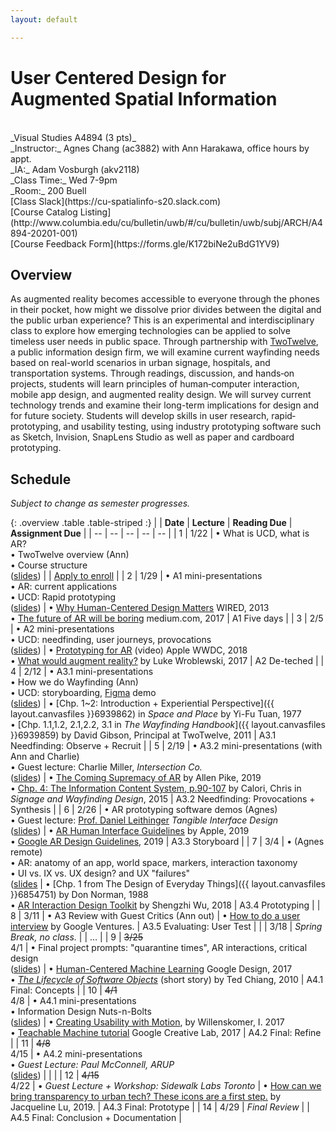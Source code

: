 ```yaml
---
layout: default

---
```


# User Centered Design for Augmented Spatial Information

<br>
_Visual Studies A4894 (3 pts)_ <br>
_Instructor:_ Agnes Chang (ac3882) with Ann Harakawa, office hours by appt. <br>
_IA:_ Adam Vosburgh (akv2118)<br>
_Class Time:_ Wed 7-9pm <br>
_Room:_ 200 Buell <br>
[Class Slack](https://cu-spatialinfo-s20.slack.com) <br>
[Course Catalog Listing](http://www.columbia.edu/cu/bulletin/uwb/#/cu/bulletin/uwb/subj/ARCH/A4894-20201-001) <br>
[Course Feedback Form](https://forms.gle/K172biNe2uBdG1YV9) <br>

## Overview

As augmented reality becomes accessible to everyone through the phones in their pocket, how might we dissolve prior divides between the digital and the public urban experience? This is an experimental and interdisciplinary class to explore how emerging technologies can be applied to solve timeless user needs in public space. Through partnership with [TwoTwelve](http://www.twotwelve.com/), a public information design firm, we will examine current wayfinding needs based on real-world scenarios in urban signage, hospitals, and transportation systems. Through readings, discussion, and hands‐on projects, students will learn principles of human‐computer interaction, mobile app design, and augmented reality design. We will survey current technology trends and examine their long-term implications for design and for future society. Students will develop skills in user research, rapid‐prototyping, and usability testing, using industry prototyping software such as Sketch, Invision, SnapLens Studio as well as paper and cardboard prototyping.


## Schedule
_Subject to change as semester progresses._

{: .overview .table .table-striped :}
|  | **Date** | **Lecture** | **Reading Due** | **Assignment Due** |
| -- | -- | -- | -- | -- |
| 1        | 1/22     | • What is UCD, what is AR?<br>• TwoTwelve overview (Ann)<br>• Course structure<br>([slides](https://docs.google.com/presentation/d/13yrgzOjsCOtmdtj6PEFNqrDayXyoDiWz1_qs4MgI0Iw/edit?usp=sharing)) |                                                                                                                                                                                                                                                                                 | [Apply to enroll](https://forms.gle/dKc8YTB8YCKDW2Ya6) |
| 2        | 1/29   | • A1 mini-presentations<br>• AR: current applications<br>• UCD: Rapid prototyping<br>([slides](https://docs.google.com/presentation/d/1ccvYpHhp8exK7g_gcnSIGDoC7seHlM-0NR6kS5Uez0M/edit?usp=sharing))           | • [Why Human-Centered Design Matters](https://www.wired.com/insights/2013/12/human-centered-design-matters/) WIRED, 2013<br>• [The future of AR will be boring](https://medium.com/@warronbebster/the-future-of-augmented-reality-will-be-boring-fc95be238ef4) medium.com, 2017 | A1 Five days |
| 3        | 2/5      | • A2 mini-presentations<br>• UCD: needfinding, user journeys, provocations<br>([slides](https://docs.google.com/presentation/d/1f2ZJGiyUhmMy9Bh5tzDzzcNx9Wa7O5nMFnHWGsdbLcw/edit?usp=sharing))                             | • [Prototyping for AR](https://developer.apple.com/videos/play/wwdc2018/808/) (video) Apple WWDC, 2018<br>• [What would augment reality?](https://www.lukew.com/ff/entry.asp?1974) by Luke Wroblewski, 2017                                                                        | A2 De-teched                                           |
| 4        | 2/12     | • A3.1 mini-presentations<br>• How we do Wayfinding (Ann)<br>• UCD: storyboarding, [Figma](http://figma.com/) demo<br>([slides](https://docs.google.com/presentation/d/1AScRj9S5KZWTvduvrnVrCkMHpqtOqjdrLAv9sLfjxsc/edit?usp=sharing))                                                   | • [Chp. 1~2: Introduction + Experiential Perspective]({{ layout.canvasfiles }}6939862) in _Space and Place_ by Yi-Fu Tuan, 1977<br>• [Chp. 1.1,1.2, 2.1,2.2, 3.1 in _The Wayfinding Handbook_]({{ layout.canvasfiles }}6939859) by David Gibson, Principal at TwoTwelve, 2011                                                                                                                                                                      | A3.1 Needfinding: Observe + Recruit                  |
| 5        | 2/19     | • A3.2 mini-presentations (with Ann and Charlie)<br>• Guest lecture: Charlie Miller, _Intersection Co._<br>([slides](https://docs.google.com/presentation/d/1ZnR9fJ94D13XDGYW3QtjgwMoRbVqL--OLmh9F45N4GY/edit?usp=sharing)) | • [The Coming Supremacy of AR](https://allenpike.com/2019/the-supremacy-of-ar) by Allen Pike, 2019<br>• [Chp. 4: The Information Content System, p.90-107](https://clio.columbia.edu/catalog/11557934) by Calori, Chris in _Signage and Wayfinding Design_, 2015 | A3.2 Needfinding: Provocations + Synthesis             |
| 6        | 2/26     | • AR prototyping software demos (Agnes)<br>• Guest lecture: [Prof. Daniel Leithinger](https://www.colorado.edu/atlas/daniel-leithinger) _Tangible Interface Design_<br>([slides](https://docs.google.com/presentation/d/1IqQgWurTsw_Blw63Wlxaax58bAYuLkrZppxCNj3XdPw/edit?usp=sharing))                            | • [AR Human Interface Guidelines](https://developer.apple.com/ios/human-interface-guidelines/technologies/augmented-reality/) by Apple, 2019<br>• [Google AR Design Guidelines](https://designguidelines.withgoogle.com/ar-design/augmented-reality-design-guidelines/), 2019                                                                                                                                                                                                                 | A3.3 Storyboard                           |
| 7        | 3/4      | • (Agnes remote)<br>• AR: anatomy of an app, world space, markers, interaction taxonomy<br>• UI vs. IX vs. UX design? and UX "failures"<br>([slides](https://docs.google.com/presentation/d/159qgbBaUgU6UiCEbA5rGhXqaQHOEb1iuz4tRKufAPyw/edit?usp=sharing)        | • [Chp. 1 from The Design of Everyday Things]({{ layout.canvasfiles }}6854751) by Don Norman, 1988<br>• [AR Interaction Design Toolkit](https://blog.prototypr.io/ar-interaction-design-toolkit-f47ca0733e31) by Shengzhi Wu, 2018                                                                                                                                    | A3.4 Prototyping                            |
| 8        | 3/11     | • A3 Review with Guest Critics (Ann out)                                                               | • [How to do a user interview](https://www.youtube.com/watch?v=Qq3OiHQ-HCU) by Google Ventures.                                                                                                                                                                                 | A3.5 Evaluating: User Test                             |
|          | 3/18     | *Spring Break, no class.*                                                                              |                                                                                                                                                                                                                                                                                 | …                                                      |
| 9        | ~~3/25~~<br>4/1     | • Final project prompts: "quarantine times", AR interactions, critical design<br>([slides](https://docs.google.com/presentation/d/1CHVgNC1b2EwlSl-tIb2RMIKOK6WdBZT_a09tWTHoqW8/edit#slide=id.g727ae0e415_1_71))                | • [Human-Centered Machine Learning](https://medium.com/google-design/human-centered-machine-learning-a770d10562cd) Google Design, 2017<br>• [_The Lifecycle of Software Objects_](https://courseworks2.columbia.edu/courses/99938/files?preview=7513849) (short story) by Ted Chiang, 2010                                                                                                                                        | A4.1 Final: Concepts                                  |
| 10       | ~~4/1~~<br>4/8      | • A4.1 mini-presentations<br>• Information Design Nuts-n-Bolts<br>([slides](https://docs.google.com/presentation/d/1U5XJU-Oqr1TB7fyuvhBXkFUIRH31c9Oi9qFsBvcnL4c/edit?usp=sharing))                                                                                  | • [Creating Usability with Motion](https://medium.com/ux-in-motion/creating-usability-with-motion-the-ux-in-motion-manifesto-a87a4584ddc), by Willenskomer, I. 2017<br>• [Teachable Machine tutorial](https://teachablemachine.withgoogle.com/) Google Creative Lab, 2017                                                                                                             | A4.2 Final: Refine                                   |
| 11       | ~~4/8~~<br>4/15      | • A4.2 mini-presentations<br>• *Guest Lecture: Paul McConnell, ARUP*<br>([slides](https://docs.google.com/presentation/d/1plj3HQcuSabEwsvRS1X8TVX4O7Fk9bDsegdzI_Jypec/edit#slide=id.g723e240153_0_0))                                                                     |                                                                                                                                                                                                                                                                                 |                                                        |
| 12       | ~~4/15~~<br>4/22     | • *Guest Lecture + Workshop: Sidewalk Labs Toronto*                              | • [How can we bring transparency to urban tech? These icons are a first step.](https://medium.com/sidewalk-talk/how-can-we-make-urban-tech-transparent-these-icons-are-a-first-step-f03f237f8ff0) by Jacqueline Lu, 2019.                                                                                                                                                        | A4.3 Final: Prototype                                  |
| 14       | 4/29     | *Final Review*                                                                      |                                                                                                                                                                                                                                                                                 | A4.5 Final: Conclusion + Documentation                 |
